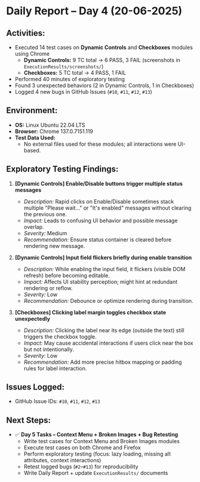 # Daily Report – Day 4 (20-06-2025)

## Activities:
- Executed 14 test cases on **Dynamic Controls** and **Checkboxes** modules using Chrome  
  - **Dynamic Controls:** 9 TC total → 6 PASS, 3 FAIL (screenshots in `ExecutionResults/screenshots/`)  
  - **Checkboxes:** 5 TC total → 4 PASS, 1 FAIL  
- Performed 40 minutes of exploratory testing  
- Found 3 unexpected behaviors (2 in Dynamic Controls, 1 in Checkboxes)  
- Logged 4 new bugs in GitHub Issues (`#10`, `#11`, `#12`, `#13`)  

## Environment:
- **OS:** Linux Ubuntu 22.04 LTS  
- **Browser:** Chrome 137.0.7151.119  
- **Test Data Used:**  
  - No external files used for these modules; all interactions were UI-based.

## Exploratory Testing Findings:

1. **[Dynamic Controls] Enable/Disable buttons trigger multiple status messages**  
   - *Description:* Rapid clicks on Enable/Disable sometimes stack multiple "Please wait..." or "It's enabled" messages without clearing the previous one.  
   - *Impact:* Leads to confusing UI behavior and possible message overlap.  
   - *Severity:* Medium  
   - *Recommendation:* Ensure status container is cleared before rendering new message.

2. **[Dynamic Controls] Input field flickers briefly during enable transition**  
   - *Description:* While enabling the input field, it flickers (visible DOM refresh) before becoming editable.  
   - *Impact:* Affects UI stability perception; might hint at redundant rendering or reflow.  
   - *Severity:* Low  
   - *Recommendation:* Debounce or optimize rendering during transition.

3. **[Checkboxes] Clicking label margin toggles checkbox state unexpectedly**  
   - *Description:* Clicking the label near its edge (outside the text) still triggers the checkbox toggle.  
   - *Impact:* May cause accidental interactions if users click near the box but not intentionally.  
   - *Severity:* Low  
   - *Recommendation:* Add more precise hitbox mapping or padding rules for label interaction.

## Issues Logged:
- GitHub Issue IDs: `#10`, `#11`, `#12`, `#13`

## Next Steps:
- ✅ **Day 5 Tasks – Context Menu + Broken Images + Bug Retesting**
  - Write test cases for Context Menu and Broken Images modules
  - Execute test cases on both Chrome and Firefox
  - Perform exploratory testing (focus: lazy loading, missing alt attributes, context interactions)
  - Retest logged bugs (`#2`–`#13`) for reproducibility
  - Write Daily Report + update `ExecutionResults/` documents
